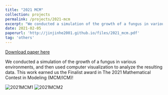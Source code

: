 ```yaml
---
title: "2021 MCM"
collection: projects
permalink: /projects/2021-mcm
excerpt: "We conducted a simulation of the growth of a fungus in various environments, and then used computer visualization to analyze the resulting data. This work earned us the Finalist award in The 2021 Mathematical Contest in Modeling (MCM/ICM)!<br/><img src='/images/2021MCM1.png'>"
date: 2021-02-05
paperurl: 'http://jinjinhe2001.github.io/files/2021_mcm.pdf'
tag: 'others'
---
```

[Download paper here](http://jinjinhe2001.github.io/files/2021_mcm.pdf)  

We conducted a simulation of the growth of a fungus in various environments, and then used computer visualization to analyze the resulting data. This work earned us the Finalist award in The 2021 Mathematical Contest in Modeling (MCM/ICM)!

![2021MCM1](http://jinjinhe2001.github.io/images/2021MCM1.png)
![2021MCM2](http://jinjinhe2001.github.io/images/2021MCM2.png)

